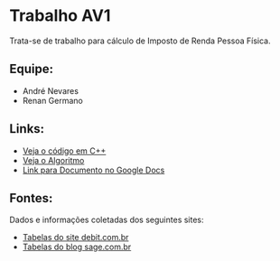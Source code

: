 # Trabalho AV1
Trata-se de trabalho para cálculo de Imposto de Renda Pessoa Física.  

## Equipe:
-  André Nevares
-  Renan Germano

## Links:
- [Veja o código em C++](https://github.com/andrenevares/andrenevares/blob/master/linguagemC%2B%2B/trabalhos/trabalho.cpp)
- [Veja o Algoritmo]()
- [Link para Documento no Google Docs](https://docs.google.com/document/d/1DLb-hRqZA5urDce7NF--U4GCl4WvwEpZfbIQG-g-s5I/edit?usp=sharing)

## Fontes:
Dados e informações coletadas dos seguintes sites:

- [Tabelas do site debit.com.br](https://www.debit.com.br/tabelas/tabelas-irrf.php)
- [Tabelas do blog sage.com.br](https://blog.sage.com.br/quais-sao-as-mudancas-na-declaracao-de-imposto-de-renda-2020-confira-a-tabela-de-aliquotas/)

